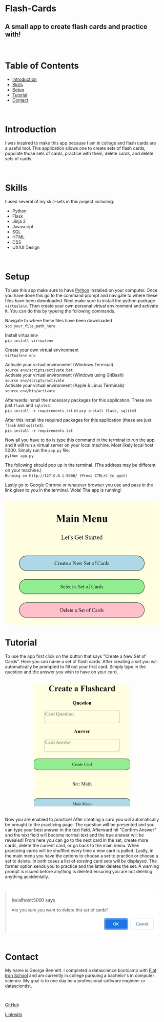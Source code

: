 # Flash-Cards

## A small app to create flash cards and practice with!

<br>

# Table of Contents

* <a href='#Introduction'>Introduction</a>
* <a href='#Skills'>Skills</a>
* <a href='#Setup'>Setup</a>
* <a href='#Tutorial'>Tutorial</a>
* <a href='#Contact'>Contact</a>

<br>

# Introduction

I was inspired to make this app because I am in college and flash cards are a useful tool. This application allows one to create sets of flash cards, populate those sets of cards, practice with them, delete cards, and delete sets of cards.

<br>

# Skills

I used several of my skill-sets in this project including:
* Python
* Flask
* Jinja 2
* Javascript
* SQL
* HTML
* CSS
* UX/UI Design

<br>

# Setup

To use this app make sure to have <a href="https://www.python.org/downloads/">Python</a> Installed on your computer. Once you have done this go to the command prompt and navigate to where these files have been downloaded. Next make sure to install the python package `virtualenv`. Then create your own personal virtual environment and activate it. You can do this by typeing the following commands. <br>

Navigate to where these files have been downloaded<br>
`$cd your_file_path_here`<br>

Install virtualenv <br>
`pip install virtualenv` <br>

Create your own virtual environment <br>
`virtualenv env` <br>

Activate your virtual environment (Windows Terminal) <br>
`source env/scripts/activate.bat` <br>
Activate your virtual environment (Windows using GitBash) <br>
`source env/scripts/activate` <br>
Activate your virtual environment (Apple & Linux Terminals) <br>
`source env/bin/activate` <br>

Afterwards install the necessary packages for this application. These are just `flask` and `sqlite3`. <br>
`pip install -r requirements.txt` or `pip install flask, sqlite3` <br>

After this install the required packages for this application (these are just `flask` and `sqlite3`). <br>
`pip install -r requirements.txt` <br>

Now all you have to do is type this command in the terminal to run the app and it will run a virtual server on your local machine. Most likely local host 5000. Simply run the `app.py` file. <br>
`python app.py` <br>

The following should pop up in the terminal. (The address may be different on your machine.)<br>
`Running on http://127.0.0.1:5000/ (Press CTRL+C to quit)` <br>

Lastly go to Google Chrome or whatever browser you use and pass in the link given to you in the terminal. Viola! The app is running! <br>

<br> 

<div align='center'><img src='./pics/Main-Menu.jpg' style='height: 400px;'/> <br></div>

# Tutorial

To use the app first click on the button that says "Create a New Set of Cards". Here you can name a set of flash cards. After creating a set you will automatically be prompted to fill out your first card. Simply type in the question and the answer you wish to have on your card.

<br>

<div align='center'><img alt='write a flash card' src='./pics/Create-Card.jpg' style='height: 400px;'/></div>

<br>

Now you are enabled to practice! After creating a card you will automatically be brought to the practicing page. The question will be presented and you can type your best answer in the text field. Afterward hit "Confirm Answer" and the text field will become normal text and the true answer will be revealed! From here you can go to the next card in the set, create more cards, delete the current card, or go back to the main menu. When practicing cards will be shuffled every time a new card is pulled. Lastly, in the main menu you have the options to choose a set to practice or choose a set to delete. In both cases a list of existing card sets will be displayed. The former option sends you to practice and the latter deletes the set. A warning prompt is issued before anything is deleted ensuring you are not deleting anything accidentally. 

<br>

<div align='center'><img alt='warning prompt' src='./pics/Delete-Warning.jpg'></div>

<br>

# Contact

My name is George Bennett. I completed a datascience bootcamp with <a href='https://flatironschool.com/'>Flat Iron School</a> and am currently in college pursuing a bachelor's in computer science. My goal is to one day be a professional software engineer or datascientist. 

<br>

<a href='https://github.com/GeorgeWilliamBennett/'>GitHub</a>

<a href='https://www.linkedin.com/feed/'>LinkedIn</a>
